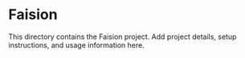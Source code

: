 # Faision

This directory contains the Faision project. Add project details, setup instructions, and usage information here. 